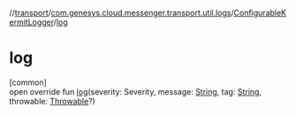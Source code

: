 //[transport](../../../index.md)/[com.genesys.cloud.messenger.transport.util.logs](../index.md)/[ConfigurableKermitLogger](index.md)/[log](log.md)

# log

[common]\
open override fun [log](log.md)(severity: Severity, message: [String](https://kotlinlang.org/api/latest/jvm/stdlib/kotlin/-string/index.html), tag: [String](https://kotlinlang.org/api/latest/jvm/stdlib/kotlin/-string/index.html), throwable: [Throwable](https://kotlinlang.org/api/latest/jvm/stdlib/kotlin/-throwable/index.html)?)

